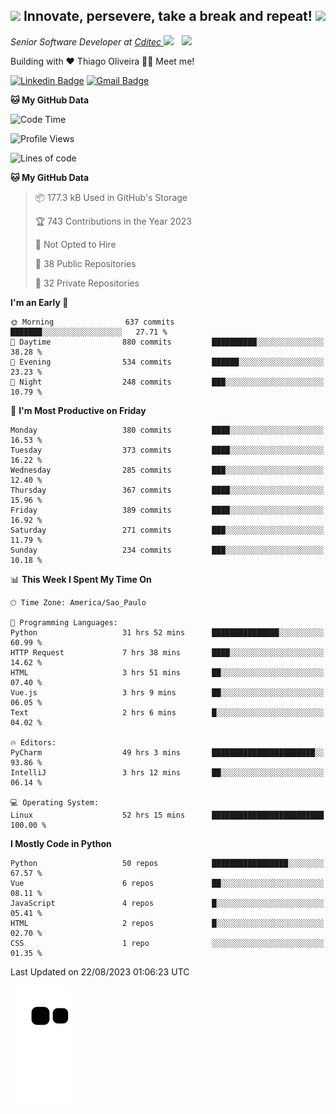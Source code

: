 <h2><img src="https://emojis.slackmojis.com/emojis/images/1531849430/4246/blob-sunglasses.gif?1531849430" width="30"/> Innovate, persevere, take a break and repeat! <img src="https://media.giphy.com/media/12oufCB0MyZ1Go/giphy.gif" width="50"></h2>
<img align='right' src="https://media.giphy.com/media/M9gbBd9nbDrOTu1Mqx/giphy.gif" width="230">
<p><em>Senior Software Developer at <a href="https://www.cditec.com.br/">Cditec
</a><img src="https://media.giphy.com/media/WUlplcMpOCEmTGBtBW/giphy.gif" width="30"> 
</em></p>



Building with ❤️ Thiago Oliveira 👋🏽 Meet me!

[![Linkedin Badge](https://img.shields.io/badge/-Thiago-blue?style=flat-square&logo=Linkedin&logoColor=white&link=https://www.linkedin.com/in/tgmarinho/)](https://www.linkedin.com/in/thiagoceconelo/) 
[![Gmail Badge](https://img.shields.io/badge/-thiceconelo@gmail.com-c14438?style=flat-square&logo=Gmail&logoColor=white&link=mailto:thiceconelo@gmail.com)](mailto:thiceconelo@gmail.com)

</em></p>

<!-- <span style="height ">
![Anurag's GitHub stats](https://github-readme-stats.vercel.app/api?username=arthurspk&show_icons=true&theme=tokyonight)
</span> -->

**🐱 My GitHub Data** 
<!--START_SECTION:waka-->
![Code Time](http://img.shields.io/badge/Code%20Time-505%20hrs%2057%20mins-blue)

![Profile Views](http://img.shields.io/badge/Profile%20Views-2-blue)

![Lines of code](https://img.shields.io/badge/From%20Hello%20World%20I%27ve%20Written-3.7%20million%20lines%20of%20code-blue)

**🐱 My GitHub Data** 

> 📦 177.3 kB Used in GitHub's Storage 
 > 
> 🏆 743 Contributions in the Year 2023
 > 
> 🚫 Not Opted to Hire
 > 
> 📜 38 Public Repositories 
 > 
> 🔑 32 Private Repositories 
 > 
**I'm an Early 🐤** 

```text
🌞 Morning                637 commits         ███████░░░░░░░░░░░░░░░░░░   27.71 % 
🌆 Daytime                880 commits         ██████████░░░░░░░░░░░░░░░   38.28 % 
🌃 Evening                534 commits         ██████░░░░░░░░░░░░░░░░░░░   23.23 % 
🌙 Night                  248 commits         ███░░░░░░░░░░░░░░░░░░░░░░   10.79 % 
```
📅 **I'm Most Productive on Friday** 

```text
Monday                   380 commits         ████░░░░░░░░░░░░░░░░░░░░░   16.53 % 
Tuesday                  373 commits         ████░░░░░░░░░░░░░░░░░░░░░   16.22 % 
Wednesday                285 commits         ███░░░░░░░░░░░░░░░░░░░░░░   12.40 % 
Thursday                 367 commits         ████░░░░░░░░░░░░░░░░░░░░░   15.96 % 
Friday                   389 commits         ████░░░░░░░░░░░░░░░░░░░░░   16.92 % 
Saturday                 271 commits         ███░░░░░░░░░░░░░░░░░░░░░░   11.79 % 
Sunday                   234 commits         ███░░░░░░░░░░░░░░░░░░░░░░   10.18 % 
```


📊 **This Week I Spent My Time On** 

```text
🕑︎ Time Zone: America/Sao_Paulo

💬 Programming Languages: 
Python                   31 hrs 52 mins      ███████████████░░░░░░░░░░   60.99 % 
HTTP Request             7 hrs 38 mins       ████░░░░░░░░░░░░░░░░░░░░░   14.62 % 
HTML                     3 hrs 51 mins       ██░░░░░░░░░░░░░░░░░░░░░░░   07.40 % 
Vue.js                   3 hrs 9 mins        ██░░░░░░░░░░░░░░░░░░░░░░░   06.05 % 
Text                     2 hrs 6 mins        █░░░░░░░░░░░░░░░░░░░░░░░░   04.02 % 

🔥 Editors: 
PyCharm                  49 hrs 3 mins       ███████████████████████░░   93.86 % 
IntelliJ                 3 hrs 12 mins       ██░░░░░░░░░░░░░░░░░░░░░░░   06.14 % 

💻 Operating System: 
Linux                    52 hrs 15 mins      █████████████████████████   100.00 % 
```

**I Mostly Code in Python** 

```text
Python                   50 repos            █████████████████░░░░░░░░   67.57 % 
Vue                      6 repos             ██░░░░░░░░░░░░░░░░░░░░░░░   08.11 % 
JavaScript               4 repos             █░░░░░░░░░░░░░░░░░░░░░░░░   05.41 % 
HTML                     2 repos             █░░░░░░░░░░░░░░░░░░░░░░░░   02.70 % 
CSS                      1 repo              ░░░░░░░░░░░░░░░░░░░░░░░░░   01.35 % 
```




 Last Updated on 22/08/2023 01:06:23 UTC
<!--END_SECTION:waka-->

![Snake animation](https://github.com/rafaballerini/rafaballerini/blob/output/github-contribution-grid-snake.svg)


<!---
ceconelo/ceconelo is a ✨ special ✨ repository because its `README.md` (this file) appears on your GitHub profile.
You can click the Preview link to take a look at your changes.
--->
